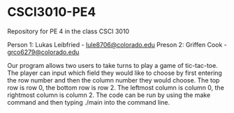 # CSCI3010-PE4
Repository for PE 4 in the class CSCI 3010

Person 1: Lukas Leibfried - lule8706@colorado.edu
Preson 2: Griffen Cook - grco6279@colorado.edu

Our program allows two users to take turns to play a game of tic-tac-toe. The player can input which field they would like to choose by first entering the row number and then the column number they would choose. The top row is row 0, the bottom row is row 2. The leftmost column is column 0, the rightmost column is column 2. The code can be run by using the make command and then typing ./main into the command line.
